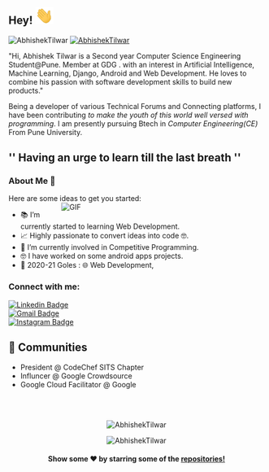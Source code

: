## Hey! <img src="https://github.com/ABSphreak/ABSphreak/blob/master/gifs/Hi.gif" width="35px">

<p align="left"> 
	<img src="https://komarev.com/ghpvc/?username=AbhishekTilwar" alt="AbhishekTilwar" /> 
	<a href="https://github.com/AbhishekTilwar?tab=repositories"><img src="https://badges.pufler.dev/repos/AbhishekTilwar" alt="AbhishekTilwar" /> </a>
</p>

"Hi, Abhishek Tilwar is a Second year Computer Science Engineering Student@Pune. Member at GDG . with an interest in Artificial Intelligence, Machine Learning, Django, Android and Web Development. He loves to combine his passion with software development skills to build new products."

Being a developer of various Technical Forums and Connecting platforms, I have been contributing *to make the youth of this world well versed with programming*.
I am presently pursuing Btech in *Computer Engineering(CE)* From Pune University. 

## '' Having an urge to learn till the last breath ''

### About Me 🚀
Here are some ideas to get you started:		
<img align="right" alt="GIF" src="https://miro.medium.com/max/875/1*Urc28sbnORGOW5oyohQ06g.gif" width="400px" />
- 📚 I’m currently started to learning Web Development.
- 📈 Highly passionate to convert ideas into code 🤓.
- 🔭 I’m currently involved in Competitive Programming.
- 🤓 I have worked on some android apps projects.
- 🎯 2020-21 Goles : 🌐 Web Development, 
<!-- - 📝 See my [Resume]() to get more info. -->

### Connect with me:

[![Linkedin Badge](https://img.shields.io/badge/-abhishektilwar-blue?style=flat-square&logo=Linkedin&logoColor=white&link=https://www.linkedin.com/in/abhishek-tilwar/)](https://www.linkedin.com/in/abhishek-tilwar/) 
</br>
[![Gmail Badge](https://img.shields.io/badge/-abhishektilwar@gmail.com-c14438?style=flat-square&logo=Gmail&logoColor=white&link=mailto:abhishektilwar@gmail.com)](mailto:abhishektilwar@gmail.com)
</br>
[![Instagram Badge](https://img.shields.io/badge/-abhishek.15-magenta?style=flat-square&logo=Instagram&logoColor=white&link=https://www.instagram.com/abhishek_t.15/)](https://www.instagram.com/abhishek_t.15/) 
</br>

## 👯 Communities
* President @ CodeChef SITS Chapter
* Influncer @ Google Crowdsource
* Google Cloud Facilitator @ Google
<br>

<br>
<p align="center"> <img src="https://github-readme-stats.vercel.app/api?username=AbhishekTilwar&show_icons=true" alt="AbhishekTilwar" /> </p>
<p align="center"> <img src="https://github-readme-stats.vercel.app/api/top-langs/?username=AbhishekTilwar&layout=compact" alt="AbhishekTilwar" /> </p>


<p align="center">
<h4 align="center">Show some ❤️ by starring some of the <a href="https://github.com/AbhishekTilwar?tab=repositories"> repositories!</a></h4>
</p>

